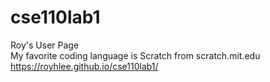 # cse110lab1
Roy's User Page<br />
My favorite coding language is Scratch from scratch.mit.edu<br />
https://royhlee.github.io/cse110lab1/